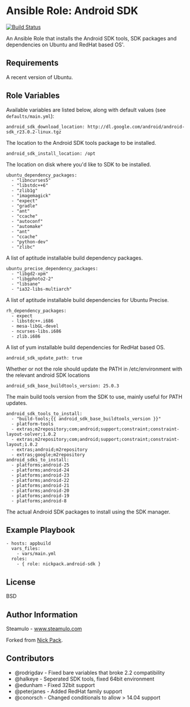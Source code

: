 # Ansible Role: Android SDK

[![Build Status](https://travis-ci.org/nickpack/ansible-role-android-sdk.svg?branch=master)](https://travis-ci.org/nickpack/ansible-role-android-sdk)

An Ansible Role that installs the Android SDK tools, SDK packages and dependencies on Ubuntu and RedHat based OS'.

## Requirements

A recent version of Ubuntu.

## Role Variables

Available variables are listed below, along with default values (see `defaults/main.yml`):

    android_sdk_download_location: http://dl.google.com/android/android-sdk_r23.0.2-linux.tgz

The location to the Android SDK tools package to be installed.

    android_sdk_install_location: /opt

The location on disk where you'd like to SDK to be installed.

    ubuntu_dependency_packages:
      - "libncurses5"
      - "libstdc++6"
      - "zlib1g"
      - "imagemagick"
      - "expect"
      - "gradle"
      - "ant"
      - "ccache"
      - "autoconf"
      - "automake"
      - "ant"
      - "ccache"
      - "python-dev"
      - "zlibc"

A list of aptitude installable build dependency packages.

    ubuntu_precise_dependency_packages:
      - "libgd2-xpm"
      - "libgphoto2-2"
      - "libsane"
      - "ia32-libs-multiarch"

A list of aptitude installable build dependencies for Ubuntu Precise.

    rh_dependency_packages:
      - expect
      - libstdc++.i686
      - mesa-libGL-devel
      - ncurses-libs.i686
      - zlib.i686

A list of yum installable build dependencies for RedHat based OS.

    android_sdk_update_path: true

Whether or not the role should update the PATH in /etc/environment with the relevant android SDK locations

    android_sdk_base_buildtools_version: 25.0.3

The main build tools version from the SDK to use, mainly useful for PATH updates.

    android_sdk_tools_to_install:
      - "build-tools;{{ android_sdk_base_buildtools_version }}"
      - platform-tools
      - extras;m2repository;com;android;support;constraint;constraint-layout-solver;1.0.2
      - extras;m2repository;com;android;support;constraint;constraint-layout;1.0.2
      - extras;android;m2repository
      - extras;google;m2repository
    android_sdks_to_install:
      - platforms;android-25
      - platforms;android-24
      - platforms;android-23
      - platforms;android-22
      - platforms;android-21
      - platforms;android-20
      - platforms;android-19
      - platforms;android-8

The actual Android SDK packages to install using the SDK manager.

## Example Playbook

    - hosts: appbuild
      vars_files:
        - vars/main.yml
      roles:
        - { role: nickpack.android-sdk }

## License

BSD

## Author Information

Steamulo - www.steamulo.com

Forked from [Nick Pack](https://github.com/nickpack).

## Contributors

* @rodrigdav - Fixed bare variables that broke 2.2 compatibility
* @halkeye - Seperated SDK tools, fixed 64bit environment
* @edunham - Fixed 32bit support
* @peterjanes - Added RedHat family support
* @conorsch - Changed conditionals to allow > 14.04 support
